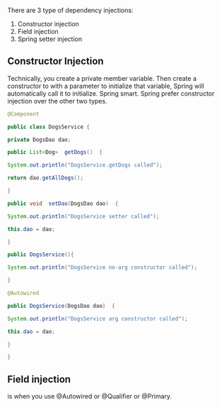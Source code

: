There are 3 type of dependency injections:
1. Constructor injection
2. Field injection
3. Spring setter injection
## Constructor Injection
Technically, you create a private member variable. Then create a constructor to with a parameter to initialize that variable, Spring will automatically call it to initialize. Spring smart. Spring prefer constructor injection over the other two types.
```java
@Component

public class DogsService {

private DogsDao dao;

public List<Dog>  getDogs()  {

System.out.println("DogsService.getDogs called");

return dao.getAllDogs();

}

public void  setDao(DogsDao dao)  {

System.out.println("DogsService setter called");

this.dao = dao;

}

public DogsService(){

System.out.println("DogsService no-arg constructor called");

}

@Autowired

public DogsService(DogsDao dao)  {

System.out.println("DogsService arg constructor called");

this.dao = dao;

}

}
```

## Field injection
is when you use @Autowired or @Qualifier or @Primary.
